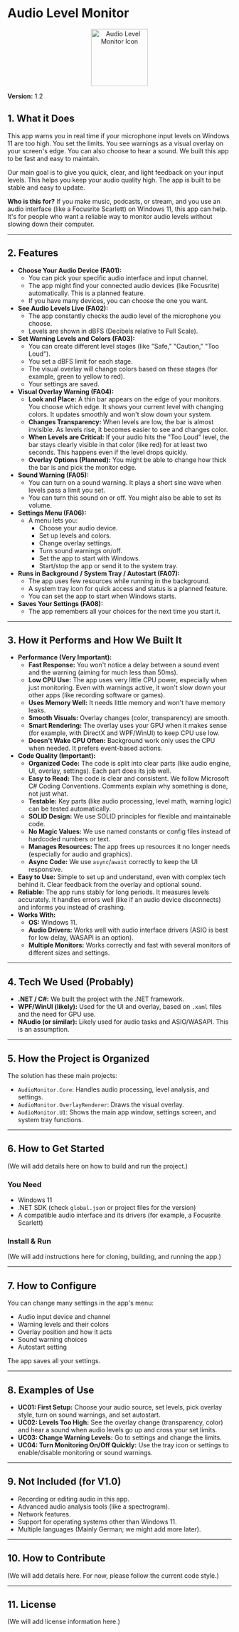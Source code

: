 # Audio Level Monitor

<p align="center">
  <img src="AudioMonitorSolution/image.ico" alt="Audio Level Monitor Icon" width="128"/>
</p>

**Version:** 1.2

## 1. What it Does

This app warns you in real time if your microphone input levels on Windows 11 are too high. You set the limits. You see warnings as a visual overlay on your screen's edge. You can also choose to hear a sound. We built this app to be fast and easy to maintain.

Our main goal is to give you quick, clear, and light feedback on your input levels. This helps you keep your audio quality high. The app is built to be stable and easy to update.

**Who is this for?** If you make music, podcasts, or stream, and you use an audio interface (like a Focusrite Scarlett) on Windows 11, this app can help. It's for people who want a reliable way to monitor audio levels without slowing down their computer.

---

## 2. Features

*   **Choose Your Audio Device (FA01):**
    *   You can pick your specific audio interface and input channel.
    *   The app might find your connected audio devices (like Focusrite) automatically. This is a planned feature.
    *   If you have many devices, you can choose the one you want.
*   **See Audio Levels Live (FA02):**
    *   The app constantly checks the audio level of the microphone you choose.
    *   Levels are shown in dBFS (Decibels relative to Full Scale).
*   **Set Warning Levels and Colors (FA03):**
    *   You can create different level stages (like "Safe," "Caution," "Too Loud").
    *   You set a dBFS limit for each stage.
    *   The visual overlay will change colors based on these stages (for example, green to yellow to red).
    *   Your settings are saved.
*   **Visual Overlay Warning (FA04):**
    *   **Look and Place:** A thin bar appears on the edge of your monitors. You choose which edge. It shows your current level with changing colors. It updates smoothly and won't slow down your system.
    *   **Changes Transparency:** When levels are low, the bar is almost invisible. As levels rise, it becomes easier to see and changes color.
    *   **When Levels are Critical:** If your audio hits the "Too Loud" level, the bar stays clearly visible in that color (like red) for at least two seconds. This happens even if the level drops quickly.
    *   **Overlay Options (Planned):** You might be able to change how thick the bar is and pick the monitor edge.
*   **Sound Warning (FA05):**
    *   You can turn on a sound warning. It plays a short sine wave when levels pass a limit you set.
    *   You can turn this sound on or off. You might also be able to set its volume.
*   **Settings Menu (FA06):**
    *   A menu lets you:
        *   Choose your audio device.
        *   Set up levels and colors.
        *   Change overlay settings.
        *   Turn sound warnings on/off.
        *   Set the app to start with Windows.
        *   Start/stop the app or send it to the system tray.
*   **Runs in Background / System Tray / Autostart (FA07):**
    *   The app uses few resources while running in the background.
    *   A system tray icon for quick access and status is a planned feature.
    *   You can set the app to start when Windows starts.
*   **Saves Your Settings (FA08):**
    *   The app remembers all your choices for the next time you start it.

---

## 3. How it Performs and How We Built It

*   **Performance (Very Important):**
    *   **Fast Response:** You won't notice a delay between a sound event and the warning (aiming for much less than 50ms).
    *   **Low CPU Use:** The app uses very little CPU power, especially when just monitoring. Even with warnings active, it won't slow down your other apps (like recording software or games).
    *   **Uses Memory Well:** It needs little memory and won't have memory leaks.
    *   **Smooth Visuals:** Overlay changes (color, transparency) are smooth.
    *   **Smart Rendering:** The overlay uses your GPU when it makes sense (for example, with DirectX and WPF/WinUI) to keep CPU use low.
    *   **Doesn't Wake CPU Often:** Background work only uses the CPU when needed. It prefers event-based actions.
*   **Code Quality (Important):**
    *   **Organized Code:** The code is split into clear parts (like audio engine, UI, overlay, settings). Each part does its job well.
    *   **Easy to Read:** The code is clear and consistent. We follow Microsoft C# Coding Conventions. Comments explain why something is done, not just what.
    *   **Testable:** Key parts (like audio processing, level math, warning logic) can be tested automatically.
    *   **SOLID Design:** We use SOLID principles for flexible and maintainable code.
    *   **No Magic Values:** We use named constants or config files instead of hardcoded numbers or text.
    *   **Manages Resources:** The app frees up resources it no longer needs (especially for audio and graphics).
    *   **Async Code:** We use `async`/`await` correctly to keep the UI responsive.
*   **Easy to Use:** Simple to set up and understand, even with complex tech behind it. Clear feedback from the overlay and optional sound.
*   **Reliable:** The app runs stably for long periods. It measures levels accurately. It handles errors well (like if an audio device disconnects) and informs you instead of crashing.
*   **Works With:**
    *   **OS:** Windows 11.
    *   **Audio Drivers:** Works well with audio interface drivers (ASIO is best for low delay, WASAPI is an option).
    *   **Multiple Monitors:** Works correctly and fast with several monitors of different sizes and settings.

---

## 4. Tech We Used (Probably)

*   **.NET / C#:** We built the project with the .NET framework.
*   **WPF/WinUI (likely):** Used for the UI and overlay, based on `.xaml` files and the need for GPU use.
*   **NAudio (or similar):** Likely used for audio tasks and ASIO/WASAPI. This is an assumption.

---

## 5. How the Project is Organized

The solution has these main projects:

*   `AudioMonitor.Core`: Handles audio processing, level analysis, and settings.
*   `AudioMonitor.OverlayRenderer`: Draws the visual overlay.
*   `AudioMonitor.UI`: Shows the main app window, settings screen, and system tray functions.

---

## 6. How to Get Started

(We will add details here on how to build and run the project.)

### You Need

*   Windows 11
*   .NET SDK (check `global.json` or project files for the version)
*   A compatible audio interface and its drivers (for example, a Focusrite Scarlett)

### Install & Run

(We will add instructions here for cloning, building, and running the app.)

---

## 7. How to Configure

You can change many settings in the app's menu:
*   Audio input device and channel
*   Warning levels and their colors
*   Overlay position and how it acts
*   Sound warning choices
*   Autostart setting

The app saves all your settings.

---

## 8. Examples of Use

*   **UC01: First Setup:** Choose your audio source, set levels, pick overlay style, turn on sound warnings, and set autostart.
*   **UC02: Levels Too High:** See the overlay change (transparency, color) and hear a sound when audio levels go up and cross your set limits.
*   **UC03: Change Warning Levels:** Go to settings and change the limits.
*   **UC04: Turn Monitoring On/Off Quickly:** Use the tray icon or settings to enable/disable monitoring or sound warnings.

---

## 9. Not Included (for V1.0)

*   Recording or editing audio in this app.
*   Advanced audio analysis tools (like a spectrogram).
*   Network features.
*   Support for operating systems other than Windows 11.
*   Multiple languages (Mainly German; we might add more later).

---

## 10. How to Contribute

(We will add details here. For now, please follow the current code style.)

---

## 11. License

(We will add license information here.)
